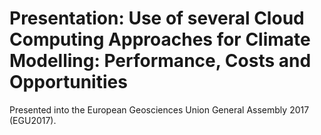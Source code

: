 # Presentation: Use of several Cloud Computing Approaches for Climate Modelling: Performance, Costs and Opportunities

Presented into the European Geosciences Union General Assembly 2017 (EGU2017).
